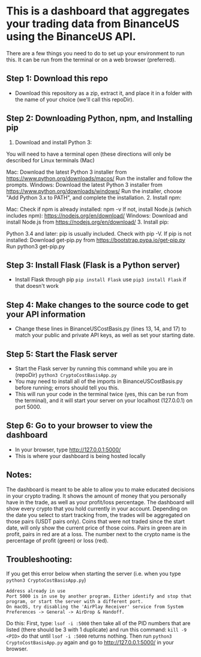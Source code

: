 # This is a dashboard that aggregates your trading data from BinanceUS using the BinanceUS API.

There are a few things you need to do to set up your environment to run this. It can be run from the terminal or on a web browser (preferred).

## Step 1: Download this repo
- Download this repository as a zip, extract it, and place it in a folder with the name of your choice (we'll call this repoDir).

## Step 2: Downloading Python, npm, and Installing pip
1. Download and install Python 3:

You will need to have a terminal open (these directions will only be described for Linux terminals (Mac)

Mac:
Download the latest Python 3 installer from https://www.python.org/downloads/macos/
Run the installer and follow the prompts.
Windows:
Download the latest Python 3 installer from https://www.python.org/downloads/windows/
Run the installer, choose "Add Python 3.x to PATH", and complete the installation.
2. Install npm:

Mac:
Check if npm is already installed: npm -v
If not, install Node.js (which includes npm): https://nodejs.org/en/download/
Windows:
Download and install Node.js from https://nodejs.org/en/download/
3. Install pip:

Python 3.4 and later: pip is usually included. Check with pip -V.
If pip is not installed:
Download get-pip.py from https://bootstrap.pypa.io/get-pip.py
Run python3 get-pip.py

## Step 3: Install Flask (Flask is a Python server)
- Install Flask through pip ```pip install Flask``` use ```pip3 install Flask``` if that doesn't work

## Step 4: Make changes to the source code to get your API information
- Change these lines in BinanceUSCostBasis.py (lines 13, 14, and 17) to match your public and private API keys, as well as set your starting date.

## Step 5: Start the Flask server
- Start the Flask server by running this command while you are in (repoDir) ```python3 CryptoCostBasisApp.py```
- You may need to install all of the imports in BinanceUSCostBasis.py before running; errors should tell you this.
- This will run your code in the terminal twice (yes, this can be run from the terminal), and it will start your server on your localhost (127.0.0.1) on port 5000.

## Step 6: Go to your browser to view the dashboard
- In your browser, type http://127.0.0.1:5000/
- This is where your dashboard is being hosted locally

## Notes:
The dashboard is meant to be able to allow you to make educated decisions in your crypto trading. It shows the amount of money that you personally have in the trade, as well as your profit/loss percentage.
The dashboard will show every crypto that you hold currently in your account. Depending on the date you select to start tracking from, the trades will be aggregated on those pairs (USDT pairs only).
Coins that were not traded since the start date, will only show the current price of those coins.
Pairs in green are in profit, pairs in red are at a loss. The number next to the crypto name is the percentage of profit (green) or loss (red).

## Troubleshooting:
If you get this error below when starting the server (i.e. when you type ```python3 CryptoCostBasisApp.py```)
```
Address already in use
Port 5000 is in use by another program. Either identify and stop that program, or start the server with a different port.
On macOS, try disabling the 'AirPlay Receiver' service from System Preferences -> General -> AirDrop & Handoff.
```
Do this:
First, type: ```lsof -i :5000``` then take all of the PID numbers that are listed (there should be 3 with 1 duplicate) and run this command: ```kill -9 <PID>``` do that until ```lsof -i :5000``` returns nothing.
Then run ```python3 CryptoCostBasisApp.py``` again and go to http://127.0.0.1:5000/ in your browser.
